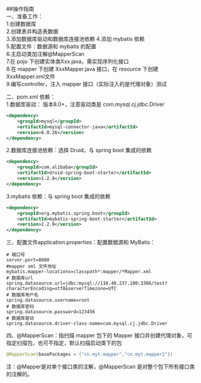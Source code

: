 ##操作指南   
一、准备工作：  
1.创建数据库   
2.创建表并构造表数据   
3.添加数据库驱动和数据库连接池依赖
4.添加 mybatis 依赖  
5.配置文件：数据源和 mybatis 的配置   
6.主启动类加注解@MapperScan   
7.在 pojo 下创建实体类Xxx.java，需实现序列化接口   
8.在 mapper 下创建  XxxMapper.java 接口，在 resource 下创建 XxxMapper.xml文件   
9.编写controller，注入 mapper 接口（实际注入的是代理对象）测试   

二、pom.xml 依赖：   
1.数据库驱动： 版本8.0+，注意驱动类是 com.mysql.cj.jdbc.Driver   
```xml
<dependency>
    <groupId>mysql</groupId>
    <artifactId>mysql-connector-java</artifactId>
    <version>8.0.26</version>
</dependency>
```
2.数据库连接池依赖：选择 Druid，与 spring boot 集成的依赖   
```xml
<dependency>
    <groupId>com.alibaba</groupId>
    <artifactId>druid-spring-boot-starter</artifactId>
    <version>1.2.8</version>
</dependency>
```
3.mybatis 依赖：与 spring boot 集成的依赖   
```xml
<dependency>
    <groupId>org.mybatis.spring.boot</groupId>
    <artifactId>mybatis-spring-boot-starter</artifactId>
    <version>2.2.0</version>
</dependency>
```
   
三、配置文件application.properties：配置数据源和 MyBatis：
```properties
# 端口号
server.port=8080
#mapper xml 文件地址
mybatis.mapper-locations=classpath*:mapper/*Mapper.xml
# 数据库url
spring.datasource.url=jdbc:mysql://110.40.237.100:3306/test?characterEncoding=utf8&serverTimezone=UTC
# 数据库用户名
spring.datasource.username=root
# 数据库密码
spring.datasource.password=123456
# 数据库驱动
spring.datasource.driver-class-name=com.mysql.cj.jdbc.Driver
```
四、@MapperScan：指扫描 mapper 包下的 Mapper 接口并创建代理对象，可指定扫描包，也可不指定，默认扫描启动类下的包   
```java
@MapperScan(basePackages = {"cn.myt.mapper","cn.myt.mapper2"})
```
注：@Mapper是对单个接口类的注解，@MapperScan 是对整个包下所有接口类的注解的。
